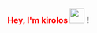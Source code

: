 ### <strong style="color:red">Hey, I'm kirolos </strong> <img src="https://media.giphy.com/media/hvRJCLFzcasrR4ia7z/giphy.gif" width="30px"> !

 
